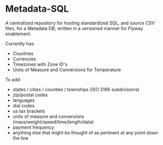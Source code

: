 # Metadata-SQL

A centralized repository for hosting standardized SQL, and source CSV files, for a Metadata DB, written in a versioned manner for Flyway enablement.

Currently has:
* Countries
* Currencies
* Timezones with Zone ID's
* Units of Measure and Conversions for Temperature

To add:
* states / cities / counties / townships (ISO 3166 subdivisions)
* zip/postal codes
* languages
* dial codes
* us tax brackets
* units of measure and conversions (mass/weight/speed/time/length/data)
* payment frequency
* anything else that might be thought of as pertinent at any point down the line
